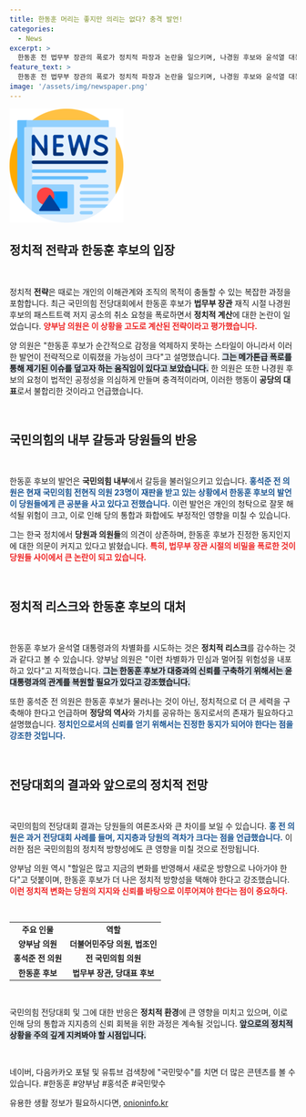 ```yaml
---
title: 한동훈 머리는 좋지만 의리는 없다? 충격 발언!
categories:
  - News
excerpt: >
  한동훈 전 법무부 장관의 폭로가 정치적 파장과 논란을 일으키며, 나경원 후보와 윤석열 대통령 관계까지 도마 위에 올랐다. 양부남 의원은 고도의 전략이라며 한 후보의 의도를 분석하고, 당 내부의 공분과 교란을 우려했다. 클릭해서 더 깊은 이야기를 확인해보세요!
feature_text: >
  한동훈 전 법무부 장관의 폭로가 정치적 파장과 논란을 일으키며, 나경원 후보와 윤석열 대통령 관계까지 도마 위에 올랐다. 양부남 의원은 고도의 전략이라며 한 후보의 의도를 분석하고, 당 내부의 공분과 교란을 우려했다. 클릭해서 더 깊은 이야기를 확인해보세요!
image: '/assets/img/newspaper.png'
---
```


<p><img src="/assets/img/newspaper.png" alt="kimp 속보" /></p>

<h2 data-ke-size="size26">정치적 전략과 한동훈 후보의 입장</h2>

<p data-ke-size="size16">&nbsp;</p>

<p>정치적 <strong>전략</strong>은 때로는 개인의 이해관계와 조직의 목적이 충돌할 수 있는 복잡한 과정을 포함합니다. 최근 국민의힘 전당대회에서 한동훈 후보가 <strong>법무부 장관</strong> 재직 시절 나경원 후보의 패스트트랙 저지 공소의 취소 요청을 폭로하면서 <strong>정치적 계산</strong>에 대한 논란이 일었습니다. <b><span style="color: #ee2323;">양부남 의원은 이 상황을 고도로 계산된 전략이라고 평가했습니다.</span></b> </p>

<p>양 의원은 "한동훈 후보가 순간적으로 감정을 억제하지 못하는 스타일이 아니라서 이러한 발언이 전략적으로 이뤄졌을 가능성이 크다"고 설명했습니다. <b><span style="background-color: #21538527;">그는 메가톤급 폭로를 통해 제기된 이슈를 덮고자 하는 움직임이 있다고 보았습니다.</span></b> 한 의원은 또한 나경원 후보의 요청이 법적인 공정성을 의심하게 만들며 충격적이라며, 이러한 행동이 <strong>공당의 대표</strong>로서 불합리한 것이라고 언급했습니다.</p>

<p data-ke-size="size16">&nbsp;</p>

<h2 data-ke-size="size26">국민의힘의 내부 갈등과 당원들의 반응</h2>

<p data-ke-size="size16">&nbsp;</p>

<p>한동훈 후보의 발언은 <strong>국민의힘 내부</strong>에서 갈등을 불러일으키고 있습니다. <b><span style="color: #1a5490;">홍석준 전 의원은 현재 국민의힘 전현직 의원 23명이 재판을 받고 있는 상황에서 한동훈 후보의 발언이 당원들에게 큰 공분을 사고 있다고 전했습니다.</span></b> 이런 발언은 개인의 청탁으로 잘못 해석될 위험이 크고, 이로 인해 당의 통합과 화합에도 부정적인 영향을 미칠 수 있습니다. </p>

<p>그는 한국 정치에서 <strong>당원과 의원들</strong>의 의견이 상존하며, 한동훈 후보가 진정한 동지인지에 대한 의문이 커지고 있다고 밝혔습니다. <b><span style="color: #ee2323;">특히, 법무부 장관 시절의 비밀을 폭로한 것이 당원들 사이에서 큰 논란이 되고 있습니다.</span></b> </p>

<p data-ke-size="size16">&nbsp;</p>

<h2 data-ke-size="size26">정치적 리스크와 한동훈 후보의 대처</h2>

<p data-ke-size="size16">&nbsp;</p>

<p>한동훈 후보가 윤석열 대통령과의 차별화를 시도하는 것은 <strong>정치적 리스크</strong>를 감수하는 것과 같다고 볼 수 있습니다. 양부남 의원은 "이런 차별화가 민심과 멀어질 위험성을 내포하고 있다"고 지적했습니다. <b><span style="background-color: #21538527;">그는 한동훈 후보가 대중과의 신뢰를 구축하기 위해서는 윤 대통령과의 관계를 복원할 필요가 있다고 강조했습니다.</span></b> </p>

<p>또한 홍석준 전 의원은 한동훈 후보가 물러나는 것이 아닌, 정치적으로 더 큰 세력을 구축해야 한다고 언급하며 <strong>정당의 역사</strong>와 가치를 공유하는 동지로서의 존재가 필요하다고 설명했습니다. <b><span style="color: #1a5490;">정치인으로서의 신뢰를 얻기 위해서는 진정한 동지가 되어야 한다는 점을 강조한 것입니다.</span></b> </p>

<p data-ke-size="size16">&nbsp;</p>

<h2 data-ke-size="size26">전당대회의 결과와 앞으로의 정치적 전망</h2>

<p data-ke-size="size16">&nbsp;</p>

<p>국민의힘의 전당대회 결과는 당원들의 여론조사와 큰 차이를 보일 수 있습니다. <b><span style="color: #1a5490;">홍 전 의원은 과거 전당대회 사례를 들며, 지지층과 당원의 격차가 크다는 점을 언급했습니다.</span></b> 이러한 점은 국민의힘의 정치적 방향성에도 큰 영향을 미칠 것으로 전망됩니다. </p>

<p>양부남 의원 역시 "할일은 많고 지금의 변화를 반영해서 새로운 방향으로 나아가야 한다"고 덧붙이며, 한동훈 후보가 더 나은 정치적 방향성을 택해야 한다고 강조했습니다. <b><span style="color: #ee2323;">이런 정치적 변화는 당원의 지지와 신뢰를 바탕으로 이루어져야 한다는 점이 중요하다.</span></b> </p>

<p data-ke-size="size16">&nbsp;</p>

<table style="width:100%">
  <tr>
    <td style="text-align: center; height: 17px;"><b>주요 인물</b></td>
    <td style="text-align: center; height: 17px;"><b>역할</b></td>
  </tr>
  <tr>
    <td style="text-align: center; height: 17px;"><b>양부남 의원</b></td>
    <td style="text-align: center; height: 17px;"><b>더불어민주당 의원, 법조인</b></td>
  </tr>
  <tr>
    <td style="text-align: center; height: 17px;"><b>홍석준 전 의원</b></td>
    <td style="text-align: center; height: 17px;"><b>전 국민의힘 의원</b></td>
  </tr>
  <tr>
    <td style="text-align: center; height: 17px;"><b>한동훈 후보</b></td>
    <td style="text-align: center; height: 17px;"><b>법무부 장관, 당대표 후보</b></td>
  </tr>
</table>

<p data-ke-size="size16">&nbsp;</p>

<p>국민의힘 전당대회 및 그에 대한 반응은 <strong>정치적 환경</strong>에 큰 영향을 미치고 있으며, 이로 인해 당의 통합과 지지층의 신뢰 회복을 위한 과정은 계속될 것입니다. <b><span style="background-color: #21538527;">앞으로의 정치적 상황을 주의 깊게 지켜봐야 할 시점입니다.</span></b> </p>

<p data-ke-size="size16">&nbsp;</p> 

<p>네이버, 다음카카오 포털 및 유튜브 검색창에 "국민맞수"를 치면 더 많은 콘텐츠를 볼 수 있습니다. #한동훈 #양부남 #홍석준 #국민맞수</p>
유용한 생활 정보가 필요하시다면, <a href="https://onioninfo.kr" rel="dofollow">onioninfo.kr</a>


